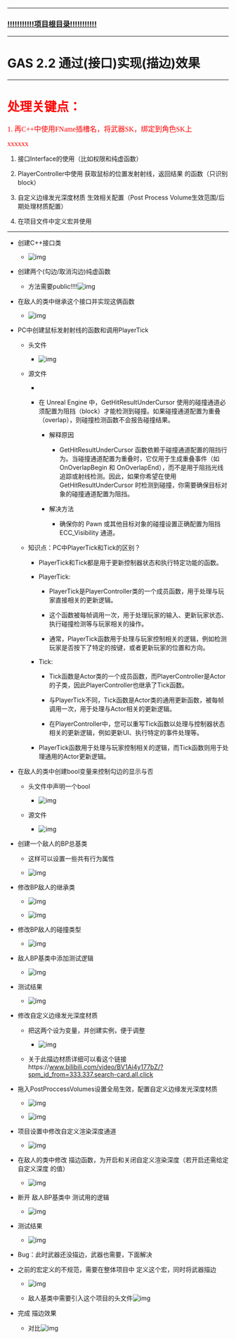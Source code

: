 ___________________________________________________________________________________________
### [!!!!!!!!!!!项目根目录!!!!!!!!!!!](./!!!!!!!!!!!项目目录!!!!!!!!!!!.md)
___________________________________________________________________________________________
# GAS 2.2 通过(接口)实现(描边)效果

___________________________________________________________________________________________
# <font color=red>处理关键点：</font>

<font face="黑体" color=red size=3>1. 再C++中使用FName插槽名，将武器SK，绑定到角色SK上</font>

<font face="黑体" color=red size=3>xxxxxx</font>
1. 接口Interface的使用（比如权限和纯虚函数）

2. PlayerController中使用 获取鼠标的位置发射射线，返回结果 的函数（只识别block）

3. 自定义边缘发光深度材质 生效相关配置（Post Process Volume生效范围/后期处理材质配置）

4. 在项目文件中定义宏并使用
___________________________________________________________________________________________

- 创建C++接口类

  - ![img](https://api2.mubu.com/v3/document_image/25165450_56867690-f06c-4cfe-b0bf-324e0d3b5a6c.png)

- 创建两个(勾边/取消沟边)纯虚函数

  - 方法需要public!!!!![img](https://api2.mubu.com/v3/document_image/25165450_743b0c24-fce0-4a91-b9e1-540ef56cc19e.png)

- 在敌人的类中继承这个接口并实现这俩函数

  - ![img](https://api2.mubu.com/v3/document_image/25165450_d3decf2c-1466-4dc2-e37e-48033b1ae712.png)

- PC中创建鼠标发射射线的函数和调用PlayerTick

  - 头文件
    - ![img](https://api2.mubu.com/v3/document_image/25165450_dc865240-c726-4027-94ef-6e2ce1606412.png)

  - 源文件

    - 

      

      - 在 Unreal Engine 中，GetHitResultUnderCursor 使用的碰撞通道必须配置为阻挡（block）才能检测到碰撞。如果碰撞通道配置为重叠（overlap），则碰撞检测函数不会报告碰撞结果。

        - 解释原因
          - GetHitResultUnderCursor 函数依赖于碰撞通道配置的阻挡行为。当碰撞通道配置为重叠时，它仅用于生成重叠事件（如 OnOverlapBegin 和 OnOverlapEnd），而不是用于阻挡光线追踪或射线检测。因此，如果你希望在使用 GetHitResultUnderCursor 时检测到碰撞，你需要确保目标对象的碰撞通道配置为阻挡。

        - 解决方法
          - 确保你的 Pawn 或其他目标对象的碰撞设置正确配置为阻挡 ECC_Visibility 通道。

  - 知识点：PC中PlayerTick和Tick的区别？

    - PlayerTick和Tick都是用于更新控制器状态和执行特定功能的函数。

    - PlayerTick:

      - PlayerTick是PlayerController类的一个成员函数，用于处理与玩家直接相关的更新逻辑。

      - 这个函数被每帧调用一次，用于处理玩家的输入、更新玩家状态、执行碰撞检测等与玩家相关的操作。

      - 通常，PlayerTick函数用于处理与玩家控制相关的逻辑，例如检测玩家是否按下了特定的按键，或者更新玩家的位置和方向。

    - Tick:

      - Tick函数是Actor类的一个成员函数，而PlayerController是Actor的子类，因此PlayerController也继承了Tick函数。

      - 与PlayerTick不同，Tick函数是Actor类的通用更新函数，被每帧调用一次，用于处理与Actor相关的更新逻辑。

      - 在PlayerController中，您可以重写Tick函数以处理与控制器状态相关的更新逻辑，例如更新UI、执行特定的事件处理等。

    - PlayerTick函数用于处理与玩家控制相关的逻辑，而Tick函数则用于处理通用的Actor更新逻辑。

- 在敌人的类中创建bool变量来控制勾边的显示与否

  - 头文件中声明一个bool
    - ![img](https://api2.mubu.com/v3/document_image/25165450_c6ce4271-26b2-4a93-87ed-45ba07ae349a.png)

  - 源文件
    - ![img](https://api2.mubu.com/v3/document_image/25165450_b0cb5480-312a-4b52-c4f6-22cc8255571d.png)

- 创建一个敌人的BP总基类

  - 这样可以设置一些共有行为属性

  - ![img](https://api2.mubu.com/v3/document_image/25165450_43cd7158-d6d7-44d2-e84e-59c2497ee9c0.png)

- 修改BP敌人的继承类

  - ![img](https://api2.mubu.com/v3/document_image/25165450_ac8d47b6-3a74-4911-a9a2-941ddcd0ccd2.png)

  - ![img](https://api2.mubu.com/v3/document_image/25165450_6d657962-1e93-4772-a02a-c7d8c70b4322.png)

- 修改BP敌人的碰撞类型

  - ![img](https://api2.mubu.com/v3/document_image/25165450_4a9211d3-3ddd-47d4-b493-594e959e3e11.png)

- 敌人BP基类中添加测试逻辑

  - ![img](https://api2.mubu.com/v3/document_image/25165450_6ab5c800-a668-48ef-f733-eb1c39a672ff.png)

- 测试结果

  - ![img](https://api2.mubu.com/v3/document_image/25165450_33949dae-084a-47ee-f799-1c6bcf45897b.gif)

- 修改自定义边缘发光深度材质

  - 把这两个设为变量，并创建实例，便于调整

    

    - ![img](https://api2.mubu.com/v3/document_image/25165450_52b6908d-1b42-4324-80ba-788b085b698e.png)

  - 关于此描边材质详细可以看这个链接https://www.bilibili.com/video/BV1Ai4y177bZ/?spm_id_from=333.337.search-card.all.click

- 拖入PostProccessVolumes设置全局生效，配置自定义边缘发光深度材质

  - ![img](https://api2.mubu.com/v3/document_image/25165450_291e1aa8-95ff-431b-e000-f2c21574bbb2.png)

  - ![img](https://api2.mubu.com/v3/document_image/25165450_803fa260-19be-4ed8-b24e-39e042585306.png)

- 项目设置中修改自定义渲染深度通道

  - ![img](https://api2.mubu.com/v3/document_image/25165450_85102695-4deb-4269-aa30-b2c11968d6e7.png)

- 在敌人的类中修改 描边函数，为开启和关闭自定义渲染深度（若开启还需给定 自定义深度 的值）

  - ![img](https://api2.mubu.com/v3/document_image/25165450_c51a10b4-9016-4e6c-cbcb-82ba97399f57.png)

- 断开 敌人BP基类中 测试用的逻辑

  - ![img](https://api2.mubu.com/v3/document_image/25165450_4f5218cf-39b4-4004-ed9f-4856a29b0ebd.png)

- 测试结果

  - ![img](https://api2.mubu.com/v3/document_image/25165450_1c0f6af9-48a0-4676-9ab2-aca2d790512c.gif)

- Bug：此时武器还没描边，武器也需要，下面解决

- 之前的宏定义的不规范，需要在整体项目中 定义这个宏，同时将武器描边

  - ![img](https://api2.mubu.com/v3/document_image/25165450_6f9d9c02-8e26-4ee3-dccb-09589a97449f.png)

  - 敌人基类中需要引入这个项目的头文件![img](https://api2.mubu.com/v3/document_image/25165450_ebd95b3a-1c63-4e99-9b6f-5aaf5873231a.png)

- 完成 描边效果

  - 对比![img](https://api2.mubu.com/v3/document_image/25165450_350dc7ea-cb21-48b7-bef1-1c2c0a6cd05c.png)